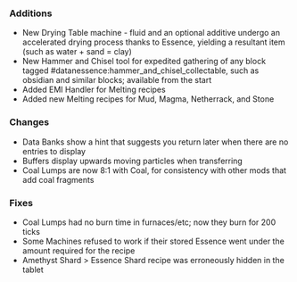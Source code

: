### Additions
- New Drying Table machine - fluid and an optional additive undergo an accelerated drying process thanks to Essence, yielding a resultant item (such as water + sand = clay)
- New Hammer and Chisel tool for expedited gathering of any block tagged #datanessence:hammer_and_chisel_collectable, such as obsidian and similar blocks; available from the start
- Added EMI Handler for Melting recipes
- Added new Melting recipes for Mud, Magma, Netherrack, and Stone

### Changes
- Data Banks show a hint that suggests you return later when there are no entries to display
- Buffers display upwards moving particles when transferring
- Coal Lumps are now 8:1 with Coal, for consistency with other mods that add coal fragments

### Fixes
- Coal Lumps had no burn time in furnaces/etc; now they burn for 200 ticks
- Some Machines refused to work if their stored Essence went under the amount required for the recipe
- Amethyst Shard > Essence Shard recipe was erroneously hidden in the tablet